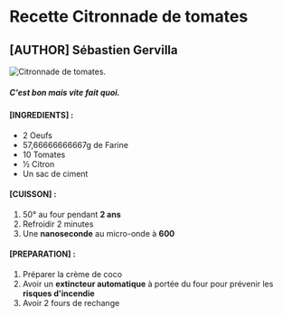 # Recette Citronnade de tomates

## [AUTHOR] Sébastien Gervilla

![Citronnade de tomates.](https://www.union-materiaux.fr/images/neocommerce/products/larges/637307_1.jpg "This is a sample image.")

##### C'est bon mais vite fait quoi.

#### [INGREDIENTS] :

* 2 Oeufs
* 57,66666666667g de Farine
* 10 Tomates
* ½ Citron
* Un sac de ciment

#### [CUISSON] :

1. 50° au four pendant **2 ans**
2. Refroidir 2 minutes
3. Une **nanoseconde** au micro-onde à **600**

#### [PREPARATION] :

1. Préparer la crème de coco
2. Avoir un **extincteur automatique** à portée du 
four pour prévenir les **risques d'incendie**
3. Avoir 2 fours de rechange